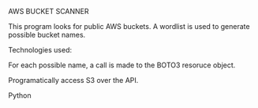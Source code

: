 AWS BUCKET SCANNER

This program looks for public AWS buckets.
A wordlist is used to generate possible bucket names.



Technologies used:

For each possible name, a call is made to the BOTO3 resoruce object.

Programatically access S3 over the API.

Python
